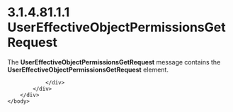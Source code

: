 <html dir="LTR" xmlns:mshelp="http://msdn.microsoft.com/mshelp" xmlns:ddue="http://ddue.schemas.microsoft.com/authoring/2003/5" xmlns:xlink="http://www.w3.org/1999/xlink" xmlns:tool="http://www.microsoft.com/tooltip">
    <head>
        <meta http-equiv="Content-Type" content="text/html; CHARSET=utf-8"></meta>
        <meta name="save" content="history"></meta>
        <title>3.1.4.81.1.1 UserEffectiveObjectPermissionsGetRequest</title>
        <xml>
            <mshelp:toctitle title="3.1.4.81.1.1 UserEffectiveObjectPermissionsGetRequest"></mshelp:toctitle>
            <mshelp:rltitle title="[MS-SSMDSWS-15]: UserEffectiveObjectPermissionsGetRequest"></mshelp:rltitle>
            <mshelp:keyword index="A" term="38e6292d-adb6-40e7-9846-b5206a81df40"></mshelp:keyword>
            <mshelp:attr name="DCSext.ContentType" value="open specification"></mshelp:attr>
            <mshelp:attr name="AssetID" value="38e6292d-adb6-40e7-9846-b5206a81df40"></mshelp:attr>
            <mshelp:attr name="TopicType" value="kbRef"></mshelp:attr>
            <mshelp:attr name="DCSext.Title" value="[MS-SSMDSWS-15]: UserEffectiveObjectPermissionsGetRequest" />
        </xml>
    </head>
    <body>
        <div id="header">
            <h1 class="heading">3.1.4.81.1.1 UserEffectiveObjectPermissionsGetRequest</h1>
        </div>
        <div id="mainSection">
            <div id="mainBody">
                <div id="allHistory" class="saveHistory"></div>
                <div id="sectionSection0" class="section" name="collapseableSection">
                    

<p>The <b>UserEffectiveObjectPermissionsGetRequest</b> message
contains the <b>UserEffectiveObjectPermissionsGetRequest</b> element.</p>


                </div>
            </div>
        </div>
    </body>
</html>
